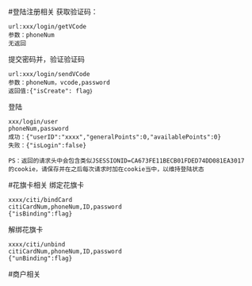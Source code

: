 #登陆注册相关
获取验证码：
```$xslt
url:xxx/login/getVCode
参数：phoneNum
无返回
```
提交密码并，验证验证码
```$xslt
url:xxx/login/sendVCode
参数：phoneNum，vcode,password
返回值:{"isCreate": flag｝
```
登陆
```$xslt
xxx/login/user
phoneNum,password
成功：{"userID":"xxxx","generalPoints":0,"availablePoints":0}
失败：{"isLogin":false}

PS：返回的请求头中会包含类似JSESSIONID=CA673FE11BECB01FDED74DD081EA3017
的cookie，请保存并在之后每次请求时加在cookie当中，以维持登陆状态
```
#花旗卡相关
绑定花旗卡
```
xxxx/citi/bindCard
citiCardNum,phoneNum,ID,password
{"isBinding":flag}
```
解绑花旗卡
```
xxxx/citi/unbind
citiCardNum,phoneNum,ID,password
{"unBinding":flag}
```
#商户相关


